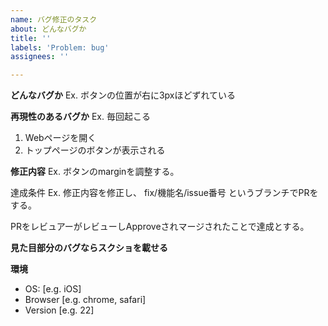 ```yaml
---
name: バグ修正のタスク
about: どんなバグか
title: ''
labels: 'Problem: bug'
assignees: ''

---
```


**どんなバグか**
Ex. ボタンの位置が右に3pxほどずれている

**再現性のあるバグか**
Ex. 毎回起こる
1. Webページを開く
2. トップページのボタンが表示される

**修正内容**
Ex. ボタンのmarginを調整する。

達成条件
Ex. 修正内容を修正し、
fix/機能名/issue番号
というブランチでPRをする。

PRをレビュアーがレビューしApproveされマージされたことで達成とする。

**見た目部分のバグならスクショを載せる**


**環境**
 - OS: [e.g. iOS]
 - Browser [e.g. chrome, safari]
 - Version [e.g. 22]
